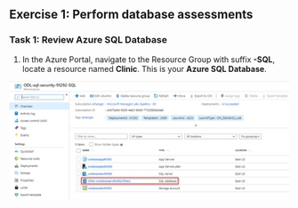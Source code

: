 ## Exercise 1: Perform database assessments

### Task 1: Review Azure SQL Database

1. In the Azure Portal, navigate to the Resource Group with suffix **-SQL**, locate a resource named **Clinic**. This is your **Azure SQL Database**.

![](images/clinicsqldatabase.png)

